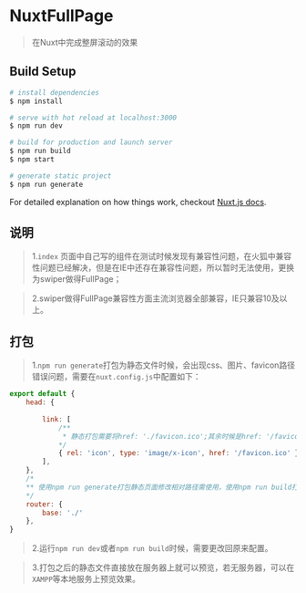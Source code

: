 # NuxtFullPage

> 在Nuxt中完成整屏滚动的效果

## Build Setup

``` bash
# install dependencies
$ npm install

# serve with hot reload at localhost:3000
$ npm run dev

# build for production and launch server
$ npm run build
$ npm start

# generate static project
$ npm run generate
```

For detailed explanation on how things work, checkout [Nuxt.js docs](https://nuxtjs.org).


## 说明

> 1.`index` 页面中自己写的组件在测试时候发现有兼容性问题，在火狐中兼容性问题已经解决，但是在IE中还存在兼容性问题，所以暂时无法使用，更换为swiper做得FullPage；

> 2.swiper做得FullPage兼容性方面主流浏览器全部兼容，IE只兼容10及以上。

## 打包

> 1.`npm run generate`打包为静态文件时候，会出现css、图片、favicon路径错误问题，需要在`nuxt.config.js`中配置如下：

```javascript
export default {
    head: {
		
		link: [
			/** 
			 * 静态打包需要将href: './favicon.ico';其余时候是href: '/favicon.ico'
			*/
			{ rel: 'icon', type: 'image/x-icon', href: '/favicon.ico' }
		],
    },
    /*
	** 使用npm run generate打包静态页面修改相对路径需使用，使用npm run build打包或者npm run dev启动不需要配置这个
	*/
    router: {
        base: './'
    },
}
```

> 2.运行`npm run dev`或者`npm run build`时候，需要更改回原来配置。

> 3.打包之后的静态文件直接放在服务器上就可以预览，若无服务器，可以在`XAMPP`等本地服务上预览效果。